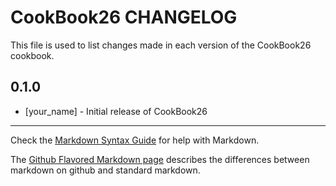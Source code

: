 # CookBook26 CHANGELOG

This file is used to list changes made in each version of the CookBook26 cookbook.

## 0.1.0
- [your_name] - Initial release of CookBook26

- - -
Check the [Markdown Syntax Guide](http://daringfireball.net/projects/markdown/syntax) for help with Markdown.

The [Github Flavored Markdown page](http://github.github.com/github-flavored-markdown/) describes the differences between markdown on github and standard markdown.
